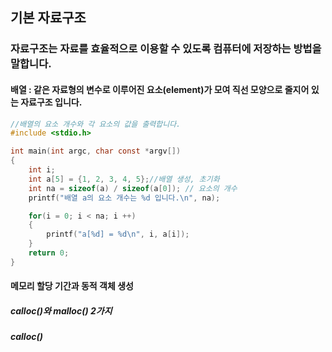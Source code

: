 ## 기본 자료구조

### 자료구조는 자료를 효율적으로 이용할 수 있도록 컴퓨터에 저장하는 방법을 말합니다.

#### 배열 : 같은 자료형의 변수로 이루어진 요소(element)가 모여 직선 모양으로 줄지어 있는 자료구조 입니다.

```C
//배열의 요소 개수와 각 요소의 값을 출력합니다.
#include <stdio.h>

int main(int argc, char const *argv[])
{
    int i;
    int a[5] = {1, 2, 3, 4, 5};//배열 생성, 초기화
    int na = sizeof(a) / sizeof(a[0]); // 요소의 개수
    printf("배열 a의 요소 개수는 %d 입니다.\n", na);

    for(i = 0; i < na; i ++)
    {
        printf("a[%d] = %d\n", i, a[i]);
    }
    return 0;
}
```

#### 메모리 할당 기간과 동적 객체 생성
##### calloc()와 malloc() 2가지
##### calloc()
